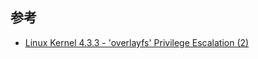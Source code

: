 
## 参考

- [Linux Kernel 4.3.3 - 'overlayfs' Privilege Escalation (2)](https://www.exploit-db.com/exploits/39230/)